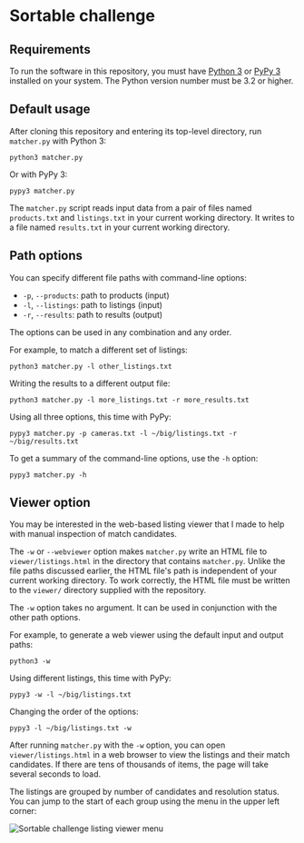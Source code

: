 # Sortable challenge


## Requirements

To run the software in this repository, you must have
[Python 3](https://www.python.org/downloads/) or [PyPy
3](http://pypy.org/download.html) installed on your system. The Python
version number must be 3.2 or higher.


## Default usage

After cloning this repository and entering its top-level directory, run
`matcher.py` with Python 3:

    python3 matcher.py

Or with PyPy 3:

    pypy3 matcher.py

The `matcher.py` script reads input data from a pair of files named
`products.txt` and `listings.txt` in your current working directory. It
writes to a file named `results.txt` in your current working directory.


## Path options

You can specify different file paths with command-line options:
- `-p`, `--products`: path to products (input)
- `-l`, `--listings`: path to listings (input)
- `-r`, `--results`: path to results (output)

The options can be used in any combination and any order.

For example, to match a different set of listings:

    python3 matcher.py -l other_listings.txt

Writing the results to a different output file:

    python3 matcher.py -l more_listings.txt -r more_results.txt

Using all three options, this time with PyPy:

    pypy3 matcher.py -p cameras.txt -l ~/big/listings.txt -r ~/big/results.txt

To get a summary of the command-line options, use the `-h` option:

    pypy3 matcher.py -h


## Viewer option

You may be interested in the web-based listing viewer that I made to
help with manual inspection of match candidates.

The `-w` or `--webviewer` option makes `matcher.py` write an HTML file to
`viewer/listings.html` in the directory that contains `matcher.py`. Unlike
the file paths discussed earlier, the HTML file's path is independent
of your current working directory. To work correctly, the HTML file must
be written to the `viewer/` directory supplied with the repository.

The `-w` option takes no argument. It can be used in conjunction with
the other path options.

For example, to generate a web viewer using the default input and
output paths:

    python3 -w

Using different listings, this time with PyPy:

    pypy3 -w -l ~/big/listings.txt

Changing the order of the options:

    pypy3 -l ~/big/listings.txt -w

After running `matcher.py` with the `-w` option, you can open
`viewer/listings.html` in a web browser to view the listings and their
match candidates. If there are tens of thousands of items, the page will
take several seconds to load.

The listings are grouped by number of candidates and resolution
status. You can jump to the start of each group using the menu in the
upper left corner:

![Sortable challenge listing viewer menu](viewer/i/menu_screenshot.png)

